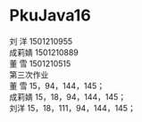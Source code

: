 # PkuJava16
 刘  洋 1501210955</br>
 成莉婧 1501210889</br>
 董  雪 1501210515</br>
  第三次作业</br>
   董  雪 15，94，144，145；</br>
   成莉婧 15，18，94，144，145；</br>
   刘洋  15，18，111，94，144，145； </br>
 